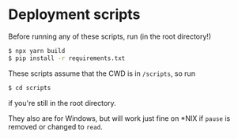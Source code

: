 # Deployment scripts

Before running any of these scripts, run (in the root directory!)

```zsh
$ npx yarn build
$ pip install -r requirements.txt
```

These scripts assume that the CWD is in `/scripts`, so run

```zsh
$ cd scripts
```

if you're still in the root directory.

They also are for Windows, but will work just fine on \*NIX if `pause` is removed or changed to `read`.
